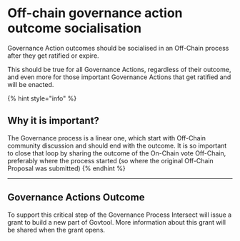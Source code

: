# Off-chain governance action outcome socialisation

Governance Action outcomes should be socialised in an Off-Chain process after they get ratified or expire.

This should be true for all Governance Actions, regardless of their outcome, and even more for those important Governance Actions that get ratified and will be enacted.

{% hint style="info" %}
## Why it is important?

The Governance process is a linear one, which start with Off-Chain community discussion and should end with the outcome. It is so important to close that loop by sharing the outcome of the On-Chain vote Off-Chain, preferably where the process started (so where the original Off-Chain Proposal was submitted)
{% endhint %}



***

## Governance Actions Outcome

To support this critical step of the Governance Process Intersect will issue a grant to build a new part of Govtool. More information about this grant will be shared when the grant opens.
